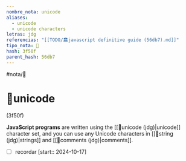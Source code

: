 ```yaml
---
nombre_nota: unicode
aliases:
  - unicode
  - unicode characters
letras: jdg
referencias: "[[TODO/🏛️javascript definitive guide (56db7).md]]"
tipo_nota: 📑
hash: 3f50f
parent_hash: 56db7
---
```


#nota/📑

# 📑unicode
<div class="hash">(3f50f)</div>



__JavaScript programs__ are written using the [[📑unicode (jdg)|unicode]] character set, and you can use any
Unicode characters in   [[📑string (jdg)|strings]] and [[📑comments (jdg)|comments]].



- [ ] recordar  [start:: 2024-10-17]
